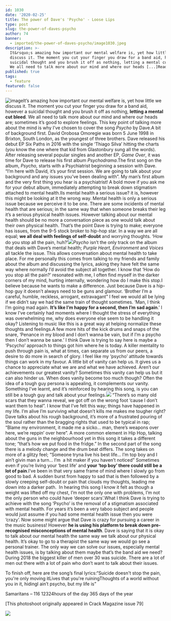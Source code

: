 ```yaml
---
id: 1030
date: '2020-02-25'
title: The power of Dave's 'Psycho' - Loose Lips
type: post
slug: the-power-of-daves-psycho
author: 74
banner:
  - imported/the-power-of-daves-psycho/image1030.jpeg
description: >-
  It&rsquo;s amazing how important our mental welfare is, yet how little we
  discuss it. The moment you cut your finger you draw for a band aid, however a
  suicidal thought and you brush it off as nothing, letting a mental cut bleed.
  We all need to talk more about our mind and where our heads [...]Read More...
published: true
tags:
  - feature
featured: false
---
```

![image](../imported/the-power-of-daves-psycho/image1030.jpeg)It’s amazing how important our mental welfare is, yet how little we discuss it. The moment you cut your finger you draw for a band aid, however a suicidal thought and you brush it off as nothing, **letting a mental cut bleed**. We all need to talk more about our mind and where our heads are; sometimes it’s good to explore feelings. This key point of talking more about the mind is why I’ve chosen to cover the song _Psycho_ by Dave.A bit of background first. David Orobosa Omoregie was born 5 June 1998 in Brixton, South London, as the youngest of three brothers. Dave released his debut EP Six Paths in 2016 with the single ‘Thiago Silva’ hitting the charts (you know the one where that kid from Glastonbury sung all the words). After releasing several popular singles and another EP, _Game Over_, it was time for Dave to release his first album _Psychodrama_.The first song on the album, _Psycho,_ starts with a Psychiatrist beginning a session with Dave. “I’m here with David, it’s your first session. We are going to talk about your background and any issues you’ve been dealing with”. My man’s first album and the very first thing you hear is a psychiatrist! A bold move if you ask me for your debut album, immediately attempting to break down stigmatism attached to mental health.IIs mental health a serious issue? it is, however this might be looking at it the wrong way. Mental health is only a serious issue because we perceive it to be one. There are some incidents of mental health that are serious; in the same way that when someone breaks their leg it’s a serious physical health issues. However talking about our mental health should be no more a conversation piece as one would talk about their own physical health. That’s the point Dave is trying to make; everyone has issues, from the 9-5 stock broker to hip-hop star. In a way we are all equal; **we all deal with feelings of self-doubt** and worrying thoughts. ‘How do you stop all the pain, huh?’![](/wp-content/uploads/live/img/wysiwyg/5e56521827956.jpg)_Psycho_ isn’t the only track on the album that deals with Dave’s mental health; _Purple Heart_, _Environment_ and _Voices_ all tackle the issue. This allows conversation about mental health to take place. For me personally this comes from talking to my friends and family about the album and discussing the lyrics, asking they have felt the same way where normally I’d avoid the subject all together. I know that ‘How do you stop all the pain?’ resonated with me, I often find myself in the darker corners of my mind, hurting internally, wondering how do I make this stop.I believe because he wants to make a difference. Just because Dave is a hip-hop guy it doesn’t always need to be guns and glamour. ‘Brother I’m a careful, humble, reckless, arrogant, extravagant” I feel we would all be lying if we didn’t say we had the same train of thought sometimes. ‘Man, I think I’m going mad again. **It’s like I’m happy for a second, then I’m sad again**.’ I know I’ve certainly had moments where I thought the stress of everything was overwhelming me, why does everyone else seem to be handling it okay? Listening to music like this is a great way at helping normalize these thoughts and feelings.A few more hits of the kick drums and snaps of the snare, ‘Penance in my blood and I don’t wanna be vain, but if I’m a psycho then I don’t wanna be sane.’ I think Dave is trying to say here is maybe a ‘Pscycho’ approach to things got him where he is today. A killer mentality to push through pain is, what at times, can separate us from our peers, a desire to do more in search of glory. I feel like my ‘psycho’ attitude towards things can work in my favour. A little bit of vanity can help us. It gives us a chance to appreciate what we are and what we have achieved. Aren’t our achievements our greatest vanity? Sometimes this vanity can help us but it can also hinder us. When does vanity become too much though? Often the idea of a tough guy persona is appealing, it complements our vanity. Something I’ve learnt, and it’s reinforced by hearing this song, is you can still be a tough guy and talk about your feelings.![](/wp-content/uploads/live/img/wysiwyg/5e56523d923b3.jpg) “There’s so many old scars that they wanna reveal, we got off on the wrong foot ‘cause I don’t want them to heal”. I know that I’ve felt this way; things have happened in my life. I’m alive I’m surviving what doesn’t kills me makes me tougher right? Dave talks about his rough background, it’s more of a frustrated pouring of the soul rather than the bragging rights that used to be typical in rap; “Blame my environment, it made me a sicko… man, there’s weapons over here, we’re reppin’ over here”. A more common element in Hip Hop, talking about the guns in the neighbourhood yet in this song it takes a different tone; “that’s how we put food in the fridge.” In the second part of the song there is a melody change and the drum beat differs. The song takes on more of a glitzy feel; “Someone tryna live his best life… I’m top boy and I ain’t givin man a turn… I’m  a hit maker if you haven’t noticed” Sometimes even if you’re living your ‘best life’ and **your ‘top boy’ there could still be a lot of pain**.I’ve been in that very same frame of mind where I slowly go from good to bad. A sudden burst from happy to sad that is then followed by a slowly creeping self-doubt or pain that clouds my thoughts, leading me down into a darker path.  In hearing this song I know it felt as though a weight was lifted off my chest, I’m not the only one with problems, I’m not the only person who could have ‘deeper scars’.What I think Dave is trying to achieve with the song ‘Psycho’ is the removal of a stigmatism associated with mental health. For years it’s been a very taboo subject and people would just assume if you had some mental health issue then you were ‘crazy’. Now some might argue that Dave is crazy for pursuing a career in the music business! However **he is using his platform to break down pre-recognised misconceptions of mental health**. Dave is saying that it is okay to talk about our mental health the same way we talk about our physical health. It’s okay to go to a therapist the same way we would go see a personal trainer. The only way we can solve our issues, especially mental health issues, is by talking about them maybe that’s the band aid we need? During 2018 the biggest killer of men over 30 was suicide. There are a lot of men out there with a lot of pain who don’t want to talk about their issues.

To finish off, here are the song’s final lyrics:“Suicide doesn't stop the pain, you're only moving itLives that you're ruiningThoughts of a world without you in it, hidingI ain’t psycho, but my life is”

Samaritans – 116 12324hours of the day 365 days of the year

\[This photoshoot originally appeared in Crack Magazine issue 79\]

![](/wp-content/uploads/live/img/wysiwyg/5e56525de5715.jpg)